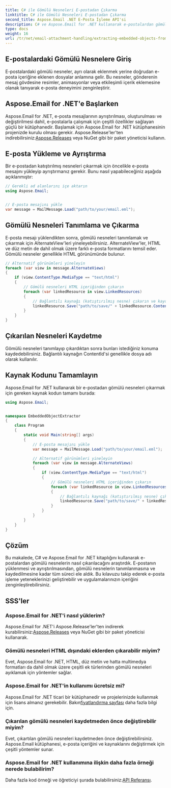 ```yaml
---
title: C# ile Gömülü Nesneleri E-postadan Çıkarma
linktitle: C# ile Gömülü Nesneleri E-postadan Çıkarma
second_title: Aspose.Email .NET E-Posta İşleme API'si
description: C# ve Aspose.Email for .NET kullanarak e-postalardan gömülü nesneleri nasıl çıkaracağınızı öğrenin. Kod örnekleri içeren adım adım kılavuz.
type: docs
weight: 16
url: /tr/net/email-attachment-handling/extracting-embedded-objects-from-email-with-csharp/
---
```


## E-postalardaki Gömülü Nesnelere Giriş

E-postalardaki gömülü nesneler, ayrı olarak eklenmek yerine doğrudan e-posta içeriğine eklenen dosyalar anlamına gelir. Bu nesneler, gönderenin mesaj gövdesine resimler, animasyonlar veya etkileşimli içerik eklemesine olanak tanıyarak e-posta deneyimini zenginleştirir.

## Aspose.Email for .NET'e Başlarken

 Aspose.Email for .NET, e-posta mesajlarının ayrıştırılması, oluşturulması ve değiştirilmesi dahil, e-postalarla çalışmak için çeşitli özellikler sağlayan güçlü bir kütüphanedir. Başlamak için Aspose.Email for .NET kütüphanesinin projenizde kurulu olması gerekir. Aspose.Release'ler'ten indirebilirsiniz:[Aspose.Releases](https://releases.aspose.com/email/net/) veya NuGet gibi bir paket yöneticisi kullanın.

## E-posta Yükleme ve Ayrıştırma

Bir e-postadan katıştırılmış nesneleri çıkarmak için öncelikle e-posta mesajını yükleyip ayrıştırmanız gerekir. Bunu nasıl yapabileceğiniz aşağıda açıklanmıştır:

```csharp
// Gerekli ad alanlarını içe aktarın
using Aspose.Email;


// E-posta mesajını yükle
var message = MailMessage.Load("path/to/your/email.eml");
```

## Gömülü Nesneleri Tanımlama ve Çıkarma

E-posta mesajı yüklendikten sonra, gömülü nesneleri tanımlamak ve çıkarmak için AlternateView'leri yineleyebilirsiniz. AlternateView'ler, HTML ve düz metin de dahil olmak üzere farklı e-posta formatlarını temsil eder. Gömülü nesneler genellikle HTML görünümünde bulunur.

```csharp
// Alternatif görünümleri yineleyin
foreach (var view in message.AlternateViews)
{
    if (view.ContentType.MediaType == "text/html")
    {
        // Gömülü nesneleri HTML içeriğinden çıkarın
        foreach (var linkedResource in view.LinkedResources)
        {
            // Bağlantılı kaynağı (katıştırılmış nesne) çıkarın ve kaydedin
            linkedResource.Save("path/to/save/" + linkedResource.ContentId);
        }
    }
}
```

## Çıkarılan Nesneleri Kaydetme

Gömülü nesneleri tanımlayıp çıkardıktan sonra bunları istediğiniz konuma kaydedebilirsiniz. Bağlantılı kaynağın ContentId'si genellikle dosya adı olarak kullanılır.

## Kaynak Kodunu Tamamlayın

Aspose.Email for .NET kullanarak bir e-postadan gömülü nesneleri çıkarmak için gereken kaynak kodun tamamı burada:

```csharp
using Aspose.Email;


namespace EmbeddedObjectExtractor
{
    class Program
    {
        static void Main(string[] args)
        {
            // E-posta mesajını yükle
            var message = MailMessage.Load("path/to/your/email.eml");

            // Alternatif görünümleri yineleyin
            foreach (var view in message.AlternateViews)
            {
                if (view.ContentType.MediaType == "text/html")
                {
                    // Gömülü nesneleri HTML içeriğinden çıkarın
                    foreach (var linkedResource in view.LinkedResources)
                    {
                        // Bağlantılı kaynağı (katıştırılmış nesne) çıkarın ve kaydedin
                        linkedResource.Save("path/to/save/" + linkedResource.ContentId);
                    }
                }
            }
        }
    }
}
```

## Çözüm

Bu makalede, C# ve Aspose.Email for .NET kitaplığını kullanarak e-postalardan gömülü nesnelerin nasıl çıkarılacağını araştırdık. E-postanın yüklenmesi ve ayrıştırılmasından, gömülü nesnelerin tanımlanmasına ve kaydedilmesine kadar tüm süreci ele aldık. Bu kılavuzu takip ederek e-posta işleme yeteneklerinizi geliştirebilir ve uygulamalarınızın içeriğini zenginleştirebilirsiniz.

## SSS'ler

### Aspose.Email for .NET'i nasıl yüklerim?

 Aspose.Email for .NET'i Aspose.Release'ler'ten indirerek kurabilirsiniz:[Aspose.Releases](https://releases.aspose.com/email/net/) veya NuGet gibi bir paket yöneticisi kullanarak. 

### Gömülü nesneleri HTML dışındaki eklerden çıkarabilir miyim?

Evet, Aspose.Email for .NET, HTML, düz metin ve hatta multimedya formatları da dahil olmak üzere çeşitli ek türlerinden gömülü nesneleri ayıklamak için yöntemler sağlar.

### Aspose.Email for .NET'in kullanımı ücretsiz mi?

 Aspose.Email for .NET ticari bir kütüphanedir ve projelerinizde kullanmak için lisans almanız gerekebilir. Bakın[fiyatlandırma sayfası](https://purchase.aspose.com/pricing/email/net) daha fazla bilgi için.

### Çıkarılan gömülü nesneleri kaydetmeden önce değiştirebilir miyim?

Evet, çıkartılan gömülü nesneleri kaydetmeden önce değiştirebilirsiniz. Aspose.Email kütüphanesi, e-posta içeriğini ve kaynaklarını değiştirmek için çeşitli yöntemler sunar.

### Aspose.Email for .NET kullanımına ilişkin daha fazla örneği nerede bulabilirim?

 Daha fazla kod örneği ve öğreticiyi şurada bulabilirsiniz:[API Referansı](https://reference.aspose.com/email/net/). 